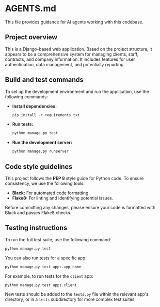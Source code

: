 # AGENTS.md

This file provides guidance for AI agents working with this codebase.

## Project overview

This is a Django-based web application. Based on the project structure, it appears to be a comprehensive system for managing clients, staff, contracts, and company information. It includes features for user authentication, data management, and potentially reporting.

## Build and test commands

To set up the development environment and run the application, use the following commands:

- **Install dependencies:**
  ```bash
  pip install -r requirements.txt
  ```

- **Run tests:**
  ```bash
  python manage.py test
  ```

- **Run the development server:**
  ```bash
  python manage.py runserver
  ```

## Code style guidelines

This project follows the **PEP 8** style guide for Python code. To ensure consistency, we use the following tools:

- **Black:** For automated code formatting.
- **Flake8:** For linting and identifying potential issues.

Before committing any changes, please ensure your code is formatted with Black and passes Flake8 checks.

## Testing instructions

To run the full test suite, use the following command:

```bash
python manage.py test
```

You can also run tests for a specific app:

```bash
python manage.py test apps.app_name
```

For example, to run tests for the `client` app:

```bash
python manage.py test apps.client
```

New tests should be added to the `tests.py` file within the relevant app's directory, or in a `tests` subdirectory for more complex test suites.

